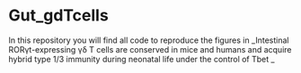 # Gut_gdTcells

In this repository you will find all code to reproduce the figures in _Intestinal RORγt-expressing γδ T cells are conserved in mice and humans and acquire hybrid type 1/3 immunity during neonatal life under the control of Tbet
_
